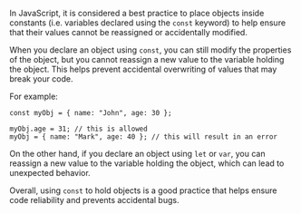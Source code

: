 In JavaScript, it is considered a best practice to place objects inside constants (i.e. variables declared using the `const` keyword) to help ensure that their values cannot be reassigned or accidentally modified.

When you declare an object using `const`, you can still modify the properties of the object, but you cannot reassign a new value to the variable holding the object. This helps prevent accidental overwriting of values that may break your code.

For example:

```
const myObj = { name: "John", age: 30 };

myObj.age = 31; // this is allowed
myObj = { name: "Mark", age: 40 }; // this will result in an error
```

On the other hand, if you declare an object using `let` or `var`, you can reassign a new value to the variable holding the object, which can lead to unexpected behavior.

Overall, using `const` to hold objects is a good practice that helps ensure code reliability and prevents accidental bugs.
